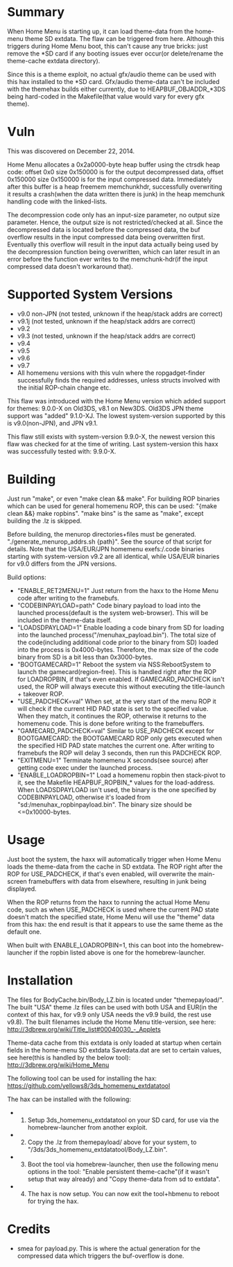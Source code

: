 # Summary
When Home Menu is starting up, it can load theme-data from the home-menu theme SD extdata. The flaw can be triggered from here. Although this triggers during Home Menu boot, this can't cause any true bricks: just remove the *SD card if any booting issues ever occur(or delete/rename the theme-cache extdata directory).

Since this is a theme exploit, no actual gfx/audio theme can be used with this hax installed to the *SD card. Gfx/audio theme-data can't be included with the themehax builds either currently, due to HEAPBUF_OBJADDR_*3DS being hard-coded in the Makefile(that value would vary for every gfx theme).

# Vuln
This was discovered on December 22, 2014.

Home Menu allocates a 0x2a0000-byte heap buffer using the ctrsdk heap code: offset 0x0 size 0x150000 is for the output decompressed data, offset 0x150000 size 0x150000 is for the input compressed data. Immediately after this buffer is a heap freemem memchunkhdr, successfully overwriting it results a crash(when the data written there is junk) in the heap memchunk handling code with the linked-lists.

The decompression code only has an input-size parameter, no output size parameter. Hence, the output size is not restricted/checked at all. Since the decompressed data is located before the compressed data, the buf overflow results in the input compressed data being overwritten first. Eventually this overflow will result in the input data actually being used by the decompression function being overwritten, which can later result in an error before the function ever writes to the memchunk-hdr(if the input compressed data doesn't workaround that).

# Supported System Versions
* v9.0 non-JPN (not tested, unknown if the heap/stack addrs are correct)
* v9.1j (not tested, unknown if the heap/stack addrs are correct)
* v9.2
* v9.3 (not tested, unknown if the heap/stack addrs are correct)
* v9.4
* v9.5
* v9.6
* v9.7
* All homemenu versions with this vuln where the ropgadget-finder successfully finds the required addresses, unless structs involved with the initial ROP-chain change etc.

This flaw was introduced with the Home Menu version which added support for themes: 9.0.0-X on Old3DS, v8.1 on New3DS. Old3DS JPN theme support was "added" 9.1.0-XJ. The lowest system-version supported by this is v9.0(non-JPN), and JPN v9.1.

This flaw still exists with system-version 9.9.0-X, the newest version this flaw was checked for at the time of writing. Last system-version this haxx was successfully tested with: 9.9.0-X.

# Building
Just run "make", or even "make clean && make". For building ROP binaries which can be used for general homemenu ROP, this can be used: "{make clean &&} make ropbins". "make bins" is the same as "make", except building the .lz is skipped.

Before building, the menurop directories+files must be generated. "./generate_menurop_addrs.sh {path}". See the source of that script for details. Note that the USA/EUR/JPN homemenu exefs:/.code binaries starting with system-version v9.2 are all identical, while USA/EUR binaries for v9.0 differs from the JPN versions.

Build options:
* "ENABLE_RET2MENU=1" Just return from the haxx to the Home Menu code after writing to the framebufs.
* "CODEBINPAYLOAD=path" Code binary payload to load into the launched process(default is the system web-browser). This will be included in the theme-data itself.
* "LOADSDPAYLOAD=1" Enable loading a code binary from SD for loading into the launched process("/menuhax_payload.bin"). The total size of the code(including additional code prior to the binary from SD) loaded into the process is 0x4000-bytes. Therefore, the max size of the code binary from SD is a bit less than 0x3000-bytes.
* "BOOTGAMECARD=1" Reboot the system via NSS:RebootSystem to launch the gamecard(region-free). This is handled right after the ROP for LOADROPBIN, if that's even enabled. If GAMECARD_PADCHECK isn't used, the ROP will always execute this without executing the title-launch + takeover ROP.
* "USE_PADCHECK=val" When set, at the very start of the menu ROP it will check if the current HID PAD state is set to the specified value. When they match, it continues the ROP, otherwise it returns to the homemenu code. This is done before writing to the framebuffers.
* "GAMECARD_PADCHECK=val" Similar to USE_PADCHECK except for BOOTGAMECARD: the BOOTGAMECARD ROP only gets executed when the specified HID PAD state matches the current one. After writing to framebufs the ROP will delay 3 seconds, then run this PADCHECK ROP.
* "EXITMENU=1" Terminate homemenu X seconds(see source) after getting code exec under the launched process.
* "ENABLE_LOADROPBIN=1" Load a homemenu ropbin then stack-pivot to it, see the Makefile HEAPBUF_ROPBIN_* values for the load-address. When LOADSDPAYLOAD isn't used, the binary is the one specified by CODEBINPAYLOAD, otherwise it's loaded from "sd:/menuhax_ropbinpayload.bin". The binary size should be <=0x10000-bytes.

# Usage
Just boot the system, the haxx will automatically trigger when Home Menu loads the theme-data from the cache in SD extdata. The ROP right after the ROP for USE_PADCHECK, if that's even enabled, will overwrite the main-screen framebuffers with data from elsewhere, resulting in junk being displayed.

When the ROP returns from the haxx to running the actual Home Menu code, such as when USE_PADCHECK is used where the current PAD state doesn't match the specified state, Home Menu will use the "theme" data from this hax: the end result is that it appears to use the same theme as the default one.

When built with ENABLE_LOADROPBIN=1, this can boot into the homebrew-launcher if the ropbin listed above is one for the homebrew-launcher.

# Installation
The files for BodyCache.bin/Body_LZ.bin is located under "themepayload/". The built "USA" theme .lz files can be used with both USA and EUR(in the context of this hax, for v9.9 only USA needs the v9.9 build, the rest use v9.8). The built filenames include the Home Menu title-version, see here: http://3dbrew.org/wiki/Title_list#00040030_-_Applets

Theme-data cache from this extdata is only loaded at startup when certain fields in the home-menu SD extdata Savedata.dat are set to certain values, see here(this is handled by the below tool): http://3dbrew.org/wiki/Home_Menu

The following tool can be used for installing the hax: https://github.com/yellows8/3ds_homemenu_extdatatool

The hax can be installed with the following:
* 1) Setup 3ds_homemenu_extdatatool on your SD card, for use via the homebrew-launcher from another exploit.
* 2) Copy the .lz from themepayload/ above for your system, to "/3ds/3ds_homemenu_extdatatool/Body_LZ.bin".
* 3) Boot the tool via homebrew-launcher, then use the following menu options in the tool: "Enable persistent theme-cache"(if it wasn't setup that way already) and "Copy theme-data from sd to extdata".
* 4) The hax is now setup. You can now exit the tool+hbmenu to reboot for trying the hax.

# Credits
* smea for payload.py. This is where the actual generation for the compressed data which triggers the buf-overflow is done.


